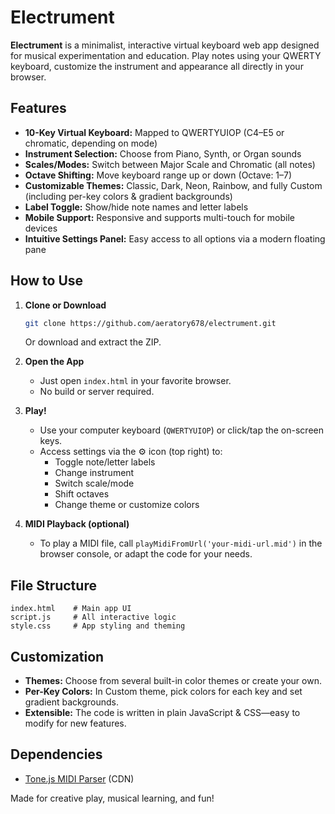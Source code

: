 # Electrument

**Electrument** is a minimalist, interactive virtual keyboard web app designed for musical experimentation and education. Play notes using your QWERTY keyboard, customize the instrument and appearance all directly in your browser.

## Features

- **10-Key Virtual Keyboard:** Mapped to QWERTYUIOP (C4–E5 or chromatic, depending on mode)
- **Instrument Selection:** Choose from Piano, Synth, or Organ sounds
- **Scales/Modes:** Switch between Major Scale and Chromatic (all notes)
- **Octave Shifting:** Move keyboard range up or down (Octave: 1–7)
- **Customizable Themes:** Classic, Dark, Neon, Rainbow, and fully Custom (including per-key colors & gradient backgrounds)
- **Label Toggle:** Show/hide note names and letter labels
- **Mobile Support:** Responsive and supports multi-touch for mobile devices
- **Intuitive Settings Panel:** Easy access to all options via a modern floating pane

## How to Use

1. **Clone or Download**
   ```sh
   git clone https://github.com/aeratory678/electrument.git
   ```
   Or download and extract the ZIP.

2. **Open the App**
   - Just open `index.html` in your favorite browser.
   - No build or server required.

3. **Play!**
   - Use your computer keyboard (`QWERTYUIOP`) or click/tap the on-screen keys.
   - Access settings via the ⚙️ icon (top right) to:
     - Toggle note/letter labels
     - Change instrument
     - Switch scale/mode
     - Shift octaves
     - Change theme or customize colors

4. **MIDI Playback (optional)**
   - To play a MIDI file, call `playMidiFromUrl('your-midi-url.mid')` in the browser console, or adapt the code for your needs.

## File Structure

```
index.html    # Main app UI
script.js     # All interactive logic
style.css     # App styling and theming
```

## Customization

- **Themes:** Choose from several built-in color themes or create your own.
- **Per-Key Colors:** In Custom theme, pick colors for each key and set gradient backgrounds.
- **Extensible:** The code is written in plain JavaScript & CSS—easy to modify for new features.

## Dependencies

- [Tone.js MIDI Parser](https://github.com/Tonejs/Midi) (CDN)


Made for creative play, musical learning, and fun!
